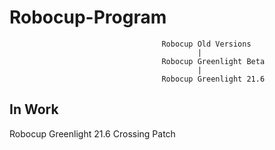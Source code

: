 # Robocup-Program

                                      Robocup Old Versions
                                              |
                                      Robocup Greenlight Beta
                                              |
                                      Robocup Greenlight 21.6

In Work
-----------------------------

Robocup Greenlight 21.6 Crossing Patch

